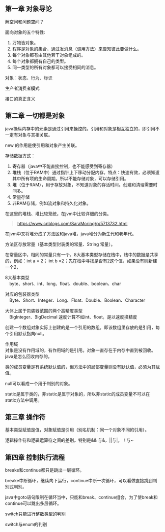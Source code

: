## 第一章 对象导论 ##
解空间和问题空间？

面向对象的五个特性:  

1. 万物皆对象。  
2. 程序是对象的集合，通过发消息（调用方法）来告知彼此要做什么。  
3. 每个对象都有由其他若干对象组成的。  
4. 每个对象都拥有自己的类型。  
5. 同一类型的所有对象都可以接受相同的消息。  

对象：状态、行为、标识

生产者消费者模式  

接口的真正含义

## 第二章 一切都是对象 ##
java操纵内存中的元素是通过引用来操控的。引用和对象是相互独立的，即引用不一定有对象与其相关联。 

new 的作用是使引用和对象产生关联。

存储数据方式：  

1. 寄存器（java中不能直接控制，也不能感受到寄存器）  
2. 堆栈（位于RAM中）通过指针上下移动分配内存，特点：快速有效，必须知道其中所有项的生命周期。所以不能存储对象，可以存储引用。  
3. 堆（位于RAM），用于存放对象，不知道对象的存活时间。创建和清理需要时间多。  
4. 常量存储  
5. 非RAM存储，例如流对象和持久化对象。  

在这里的堆栈、堆比较笼统，在jvm中比较详细的分类。  

> https://www.cnblogs.com/SaraMoring/p/5713732.html 

在jvm中又将堆分成了方法区和java堆，java堆分为新生代和老年代。 
 
方法区存放常量（基本类型封装类的常量、String 常量）。    

在常量区中，相同的常量只有一个。8大基本类型存储在栈中，栈中的数据是共享的，例如：int a = 2； int b =2；先在栈中寻找是否有2这个值，如果没有则新建一个2，

8大基本类型  
&emsp;byte、short、int、long、float、double、boolean、char   

对应的包装器类型  
&emsp;Byte、Short、Integer、Long、Float、Double、Boolean、Character  

大体上属于包装器范围的两个高精度类型  
&emsp;BigInteger、BigDecimal 速度计算不如int、float，是以速度换精度  



创建一个数组对象实际上创建的是一个引用的数组，即该数组里存放的是引用，每个引用默认指向null。  

作用域  
对象是没有作用域的，有作用域的是引用。对象一直存在于内存中直到被回收。java是怎么回收内存的。  

类的成员变量是有系统默认值的，但方法中的局部变量则没有默认值，必须为其赋值。  

null可以看成一个用于判别的对象。  

static是属于类的，非static是属于对象的，所以非static的成员变量不可以在static方法中调用。 
 
## 第三章 操作符 ##
基本类型赋值是值，对象赋值是引用（别名机制：同一个对象不同的引用）。  

逻辑操作符和逻辑运算符之间的差别。特别是&& 与&，||与|，！与~
## 第四章 控制执行流程 ##
breake和continue都只是跳出一层循环。  

breake中断循环，继续向下运行，continue中断一次循环，可以看做直接跳到判别式判别。 

java中goto语句限制在循环当中，只能和break、continue组合，为了使break和continue可以跳出多层循环。

switch只能进行整数类型的判别  

switch与enum的判别